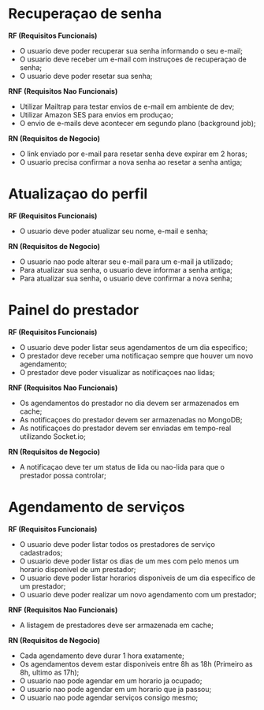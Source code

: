 # Recuperaçao de senha

**RF (Requisitos Funcionais)**

- O usuario deve poder recuperar sua senha informando o seu e-mail;
- O usuario deve receber um e-mail com instruçoes de recuperaçao de senha;
- O usuario deve poder resetar sua senha;

**RNF (Requisitos Nao Funcionais)**

- Utilizar Mailtrap para testar envios de e-mail em ambiente de dev;
- Utilizar Amazon SES para envios em produçao;
- O envio de e-mails deve acontecer em segundo plano (background job);

**RN (Requisitos de Negocio)**

- O link enviado por e-mail para resetar senha deve expirar em 2 horas;
- O usuario precisa confirmar a nova senha ao resetar a senha antiga;

# Atualizaçao do perfil

**RF (Requisitos Funcionais)**

- O usuario deve poder atualizar seu nome, e-mail e senha;

**RN (Requisitos de Negocio)**

- O usuario nao pode alterar seu e-mail para um e-mail ja utilizado;
- Para atualizar sua senha, o usuario deve informar a senha antiga;
- Para atualizar sua senha, o usuario deve confirmar a nova senha;

# Painel do prestador

**RF (Requisitos Funcionais)**

- O usuario deve poder listar seus agendamentos de um dia especifico;
- O prestador deve receber uma notificaçao sempre que houver um novo agendamento;
- O prestador deve poder visualizar as notificaçoes nao lidas;

**RNF (Requisitos Nao Funcionais)**

- Os agendamentos do prestador no dia devem ser armazenados em cache;
- As notificaçoes do prestador devem ser armazenadas no MongoDB;
- As notificaçoes do prestador devem ser enviadas em tempo-real utilizando Socket.io;

**RN (Requisitos de Negocio)**

- A notificaçao deve ter um status de lida ou nao-lida para que o prestador possa controlar;

# Agendamento de serviços

**RF (Requisitos Funcionais)**

- O usuario deve poder listar todos os prestadores de serviço cadastrados;
- O usuario deve poder listar os dias de um mes com pelo menos um horario disponivel de um prestador;
- O usuario deve poder listar horarios disponiveis de um dia especifico de um prestador;
- O usuario deve poder realizar um novo agendamento com um prestador;

**RNF (Requisitos Nao Funcionais)**

- A listagem de prestadores deve ser armazenada em cache;

**RN (Requisitos de Negocio)**

- Cada agendamento deve durar 1 hora exatamente;
- Os agendamentos devem estar disponiveis entre 8h as 18h (Primeiro as 8h, ultimo as 17h);
- O usuario nao pode agendar em um horario ja ocupado;
- O usuario nao pode agendar em um horario que ja passou;
- O usuario nao pode agendar serviços consigo mesmo;
